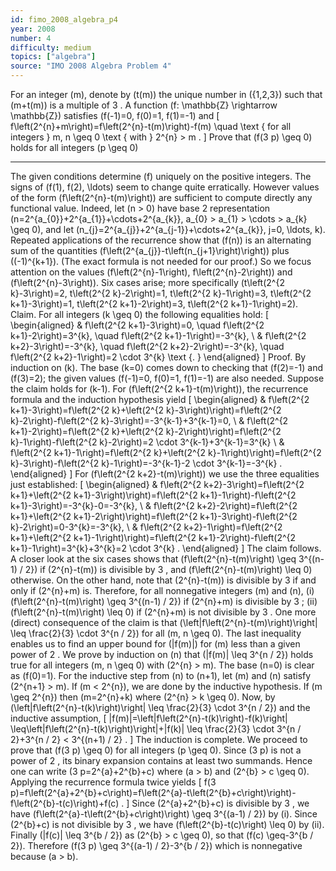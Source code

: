 ```yaml
---
id: fimo_2008_algebra_p4
year: 2008
number: 4
difficulty: medium
topics: ["algebra"]
source: "IMO 2008 Algebra Problem 4"
---
```


For an integer \(m\), denote by \(t(m)\) the unique number in \(\{1,2,3\}\) such that \(m+t(m)\) is a multiple of 3 . A function \(f: \mathbb{Z} \rightarrow \mathbb{Z}\) satisfies \(f(-1)=0, f(0)=1, f(1)=-1\) and
\[
f\left(2^{n}+m\right)=f\left(2^{n}-t(m)\right)-f(m) \quad \text { for all integers } m, n \geq 0 \text { with } 2^{n} > m .
\]
Prove that \(f(3 p) \geq 0\) holds for all integers \(p \geq 0\)

---
The given conditions determine \(f\) uniquely on the positive integers. The signs of \(f(1), f(2), \ldots\) seem to change quite erratically. However values of the form \(f\left(2^{n}-t(m)\right)\) are sufficient to compute directly any functional value. Indeed, let \(n > 0\) have base 2 representation \(n=2^{a_{0}}+2^{a_{1}}+\cdots+2^{a_{k}}, a_{0} > a_{1} > \cdots > a_{k} \geq 0\), and let \(n_{j}=2^{a_{j}}+2^{a_{j-1}}+\cdots+2^{a_{k}}, j=0, \ldots, k\). Repeated applications of the recurrence show that \(f(n)\) is an alternating sum of the quantities \(f\left(2^{a_{j}}-t\left(n_{j+1}\right)\right)\) plus \((-1)^{k+1}\). (The exact formula is not needed for our proof.)
So we focus attention on the values \(f\left(2^{n}-1\right), f\left(2^{n}-2\right)\) and \(f\left(2^{n}-3\right)\). Six cases arise; more specifically
\(t\left(2^{2 k}-3\right)=2, t\left(2^{2 k}-2\right)=1, t\left(2^{2 k}-1\right)=3, t\left(2^{2 k+1}-3\right)=1, t\left(2^{2 k+1}-2\right)=3, t\left(2^{2 k+1}-1\right)=2\).
Claim. For all integers \(k \geq 0\) the following equalities hold:
\[
\begin{aligned}
& f\left(2^{2 k+1}-3\right)=0, \quad f\left(2^{2 k+1}-2\right)=3^{k}, \quad f\left(2^{2 k+1}-1\right)=-3^{k}, \\
& f\left(2^{2 k+2}-3\right)=-3^{k}, \quad f\left(2^{2 k+2}-2\right)=-3^{k}, \quad f\left(2^{2 k+2}-1\right)=2 \cdot 3^{k} \text {. }
\end{aligned}
\]
Proof. By induction on \(k\). The base \(k=0\) comes down to checking that \(f(2)=-1\) and \(f(3)=2\); the given values \(f(-1)=0, f(0)=1, f(1)=-1\) are also needed. Suppose the claim holds for \(k-1\). For \(f\left(2^{2 k+1}-t(m)\right)\), the recurrence formula and the induction hypothesis yield
\[
\begin{aligned}
& f\left(2^{2 k+1}-3\right)=f\left(2^{2 k}+\left(2^{2 k}-3\right)\right)=f\left(2^{2 k}-2\right)-f\left(2^{2 k}-3\right)=-3^{k-1}+3^{k-1}=0, \\
& f\left(2^{2 k+1}-2\right)=f\left(2^{2 k}+\left(2^{2 k}-2\right)\right)=f\left(2^{2 k}-1\right)-f\left(2^{2 k}-2\right)=2 \cdot 3^{k-1}+3^{k-1}=3^{k} \\
& f\left(2^{2 k+1}-1\right)=f\left(2^{2 k}+\left(2^{2 k}-1\right)\right)=f\left(2^{2 k}-3\right)-f\left(2^{2 k}-1\right)=-3^{k-1}-2 \cdot 3^{k-1}=-3^{k} .
\end{aligned}
\]
For \(f\left(2^{2 k+2}-t(m)\right)\) we use the three equalities just established:
\[
\begin{aligned}
& f\left(2^{2 k+2}-3\right)=f\left(2^{2 k+1}+\left(2^{2 k+1}-3\right)\right)=f\left(2^{2 k+1}-1\right)-f\left(2^{2 k+1}-3\right)=-3^{k}-0=-3^{k}, \\
& f\left(2^{2 k+2}-2\right)=f\left(2^{2 k+1}+\left(2^{2 k+1}-2\right)\right)=f\left(2^{2 k+1}-3\right)-f\left(2^{2 k}-2\right)=0-3^{k}=-3^{k}, \\
& f\left(2^{2 k+2}-1\right)=f\left(2^{2 k+1}+\left(2^{2 k+1}-1\right)\right)=f\left(2^{2 k+1}-2\right)-f\left(2^{2 k+1}-1\right)=3^{k}+3^{k}=2 \cdot 3^{k} .
\end{aligned}
\]
The claim follows.
A closer look at the six cases shows that \(f\left(2^{n}-t(m)\right) \geq 3^{(n-1) / 2}\) if \(2^{n}-t(m)\) is divisible by 3 , and \(f\left(2^{n}-t(m)\right) \leq 0\) otherwise. On the other hand, note that \(2^{n}-t(m)\) is divisible by 3 if and only if \(2^{n}+m\) is. Therefore, for all nonnegative integers \(m\) and \(n\),
(i) \(f\left(2^{n}-t(m)\right) \geq 3^{(n-1) / 2}\) if \(2^{n}+m\) is divisible by 3 ;
(ii) \(f\left(2^{n}-t(m)\right) \leq 0\) if \(2^{n}+m\) is not divisible by 3 .
One more (direct) consequence of the claim is that \(\left|f\left(2^{n}-t(m)\right)\right| \leq \frac{2}{3} \cdot 3^{n / 2}\) for all \(m, n \geq 0\).
The last inequality enables us to find an upper bound for \(|f(m)|\) for \(m\) less than a given power of 2 . We prove by induction on \(n\) that \(|f(m)| \leq 3^{n / 2}\) holds true for all integers \(m, n \geq 0\) with \(2^{n} > m\). The base \(n=0\) is clear as \(f(0)=1\). For the inductive step from \(n\) to \(n+1\), let \(m\) and \(n\) satisfy \(2^{n+1} > m\). If \(m < 2^{n}\), we are done by the inductive hypothesis. If \(m \geq 2^{n}\) then \(m=2^{n}+k\) where \(2^{n} > k \geq 0\). Now, by \(\left|f\left(2^{n}-t(k)\right)\right| \leq \frac{2}{3} \cdot 3^{n / 2}\) and the inductive assumption,
\[
|f(m)|=\left|f\left(2^{n}-t(k)\right)-f(k)\right| \leq\left|f\left(2^{n}-t(k)\right)\right|+|f(k)| \leq \frac{2}{3} \cdot 3^{n / 2}+3^{n / 2} < 3^{(n+1) / 2} .
\]
The induction is complete.
We proceed to prove that \(f(3 p) \geq 0\) for all integers \(p \geq 0\). Since \(3 p\) is not a power of 2 , its binary expansion contains at least two summands. Hence one can write \(3 p=2^{a}+2^{b}+c\) where \(a > b\) and \(2^{b} > c \geq 0\). Applying the recurrence formula twice yields
\[
f(3 p)=f\left(2^{a}+2^{b}+c\right)=f\left(2^{a}-t\left(2^{b}+c\right)\right)-f\left(2^{b}-t(c)\right)+f(c) .
\]
Since \(2^{a}+2^{b}+c\) is divisible by 3 , we have \(f\left(2^{a}-t\left(2^{b}+c\right)\right) \geq 3^{(a-1) / 2}\) by (i). Since \(2^{b}+c\) is not divisible by 3 , we have \(f\left(2^{b}-t(c)\right) \leq 0\) by (ii). Finally \(|f(c)| \leq 3^{b / 2}\) as \(2^{b} > c \geq 0\), so that \(f(c) \geq-3^{b / 2}\). Therefore \(f(3 p) \geq 3^{(a-1) / 2}-3^{b / 2}\) which is nonnegative because \(a > b\).
